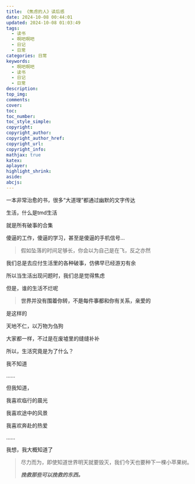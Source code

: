```yaml
---
title: 《焦虑的人》读后感
date: 2024-10-08 00:44:01
updated: 2024-10-08 01:03:49
tags:
  - 读书
  - 啊吧啊吧
  - 日记
  - 日常
categories: 日常
keywords:
  - 啊吧啊吧
  - 读书
  - 日记
  - 日常
description: 
top_img:
comments:
cover:
toc:
toc_number:
toc_style_simple:
copyright:
copyright_author:
copyright_author_href:
copyright_url:
copyright_info:
mathjax: true
katex:
aplayer:
highlight_shrink:
aside:
abcjs:
---
```


一本非常治愈的书，很多“大道理”都通过幽默的文字传达

生活，什么是tmd生活

就是所有破事的合集

傻逼的工作，傻逼的学习，甚至是傻逼的手机信号...

> 假如坠落的时间足够长，你会以为自己是在飞，反之亦然

我们总是去应付生活里的各种破事，仿佛早已经游刃有余

所以当生活出现问题时，我们总是觉得焦虑

但是，谁的生活不烂呢

> **世界并没有围着你转，不是每件事都和你有关系，亲爱的**

是这样的

天地不仁，以万物为刍狗

大家都一样，不过是在废墟里的缝缝补补

所以，生活究竟是为了什么？

我不知道

......

但我知道，

我喜欢临行的晨光

我喜欢途中的风景

我喜欢奔赴的热爱

......

我想，我大概知道了

> 尽力而为，即使知道世界明天就要毁灭，我们今天也要种下一棵小苹果树。
>
> ***挽救那些可以挽救的东西。***
